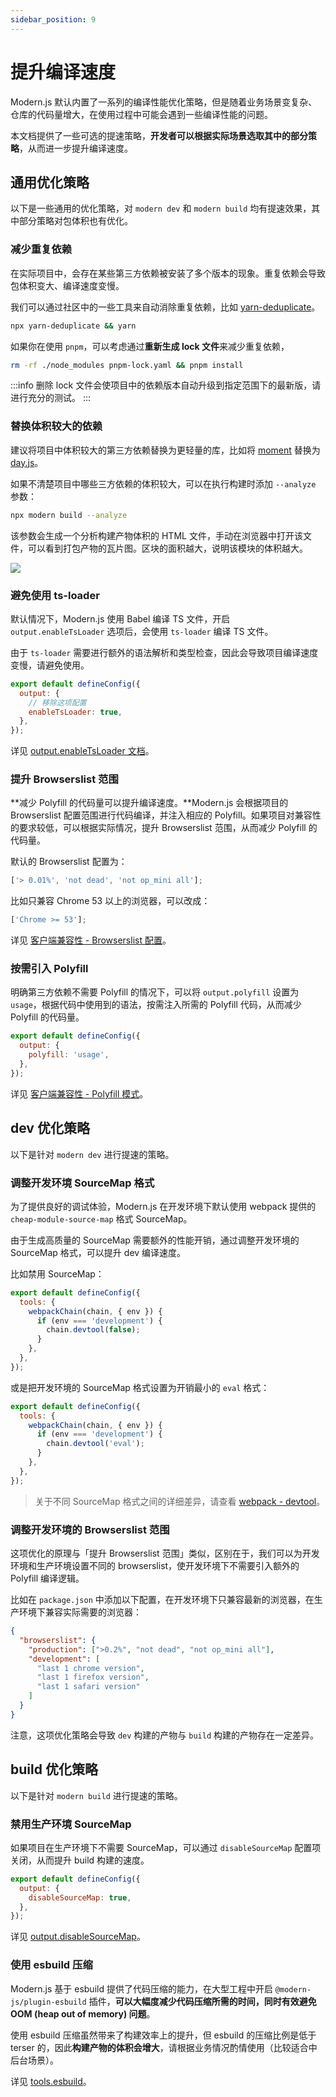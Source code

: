 ```yaml
---
sidebar_position: 9
---
```


# 提升编译速度

Modern.js 默认内置了一系列的编译性能优化策略，但是随着业务场景变复杂、仓库的代码量增大，在使用过程中可能会遇到一些编译性能的问题。

本文档提供了一些可选的提速策略，**开发者可以根据实际场景选取其中的部分策略**，从而进一步提升编译速度。

## 通用优化策略

以下是一些通用的优化策略，对 `modern dev` 和 `modern build` 均有提速效果，其中部分策略对包体积也有优化。

### 减少重复依赖

在实际项目中，会存在某些第三方依赖被安装了多个版本的现象。重复依赖会导致包体积变大、编译速度变慢。

我们可以通过社区中的一些工具来自动消除重复依赖，比如 [yarn-deduplicate](https://github.com/scinos/yarn-deduplicate)。

```bash
npx yarn-deduplicate && yarn
```

如果你在使用 `pnpm`，可以考虑通过**重新生成 lock 文件**来减少重复依赖，

```bash
rm -rf ./node_modules pnpm-lock.yaml && pnpm install
```

:::info
删除 lock 文件会使项目中的依赖版本自动升级到指定范围下的最新版，请进行充分的测试。
:::

### 替换体积较大的依赖

建议将项目中体积较大的第三方依赖替换为更轻量的库，比如将 [moment](https://momentjs.com/) 替换为 [day.js](https://day.js.org/)。

如果不清楚项目中哪些三方依赖的体积较大，可以在执行构建时添加 `--analyze` 参数：

```bash
npx modern build --analyze
```

该参数会生成一个分析构建产物体积的 HTML 文件，手动在浏览器中打开该文件，可以看到打包产物的瓦片图。区块的面积越大，说明该模块的体积越大。

<img src="https://lf3-static.bytednsdoc.com/obj/eden-cn/aphqeh7uhohpquloj/modern-js/mwa-build-analyze-8784f762c1ab0cb20935829d5f912c4c.png" />

### 避免使用 ts-loader

默认情况下，Modern.js 使用 Babel 编译 TS 文件，开启 `output.enableTsLoader` 选项后，会使用 `ts-loader` 编译 TS 文件。

由于 `ts-loader` 需要进行额外的语法解析和类型检查，因此会导致项目编译速度变慢，请避免使用。

```js title="modern.config.js"
export default defineConfig({
  output: {
    // 移除这项配置
    enableTsLoader: true,
  },
});
```

详见 [output.enableTsLoader 文档](/docs/apis/config/output/enable-ts-loader)。

### 提升 Browserslist 范围

**减少 Polyfill 的代码量可以提升编译速度。**Modern.js 会根据项目的 Browserslist 配置范围进行代码编译，并注入相应的 Polyfill。如果项目对兼容性的要求较低，可以根据实际情况，提升 Browserslist 范围，从而减少 Polyfill 的代码量。

默认的 Browserslist 配置为：

```js
['> 0.01%', 'not dead', 'not op_mini all'];
```

比如只兼容 Chrome 53 以上的浏览器，可以改成：

```js
['Chrome >= 53'];
```

详见 [客户端兼容性 - Browserslist 配置](/docs/guides/usages/compatibility#browserslist-配置)。

### 按需引入 Polyfill

明确第三方依赖不需要 Polyfill 的情况下，可以将 `output.polyfill` 设置为 `usage`，根据代码中使用到的语法，按需注入所需的 Polyfill 代码，从而减少 Polyfill 的代码量。

```js title="modern.config.js"
export default defineConfig({
  output: {
    polyfill: 'usage',
  },
});
```

详见 [客户端兼容性 - Polyfill 模式](/docs/guides/usages/compatibility#polyfill-模式)。

## dev 优化策略

以下是针对 `modern dev` 进行提速的策略。

### 调整开发环境 SourceMap 格式

为了提供良好的调试体验，Modern.js 在开发环境下默认使用 webpack 提供的 `cheap-module-source-map` 格式 SourceMap。

由于生成高质量的 SourceMap 需要额外的性能开销，通过调整开发环境的 SourceMap 格式，可以提升 dev 编译速度。

比如禁用 SourceMap：

```js title="modern.config.js"
export default defineConfig({
  tools: {
    webpackChain(chain, { env }) {
      if (env === 'development') {
        chain.devtool(false);
      }
    },
  },
});
```

或是把开发环境的 SourceMap 格式设置为开销最小的 `eval` 格式：

```js title="modern.config.js"
export default defineConfig({
  tools: {
    webpackChain(chain, { env }) {
      if (env === 'development') {
        chain.devtool('eval');
      }
    },
  },
});
```

> 关于不同 SourceMap 格式之间的详细差异，请查看 [webpack - devtool](https://webpack.js.org/configuration/devtool/)。

### 调整开发环境的 Browserslist 范围

这项优化的原理与「提升 Browserslist 范围」类似，区别在于，我们可以为开发环境和生产环境设置不同的 browserslist，使开发环境下不需要引入额外的 Polyfill 编译逻辑。

比如在 `package.json` 中添加以下配置，在开发环境下只兼容最新的浏览器，在生产环境下兼容实际需要的浏览器：

```json
{
  "browserslist": {
    "production": [">0.2%", "not dead", "not op_mini all"],
    "development": [
      "last 1 chrome version",
      "last 1 firefox version",
      "last 1 safari version"
    ]
  }
}
```

注意，这项优化策略会导致 `dev` 构建的产物与 `build` 构建的产物存在一定差异。

## build 优化策略

以下是针对 `modern build` 进行提速的策略。

### 禁用生产环境 SourceMap

如果项目在生产环境下不需要 SourceMap，可以通过 `disableSourceMap` 配置项关闭，从而提升 build 构建的速度。

```js title="modern.config.js"
export default defineConfig({
  output: {
    disableSourceMap: true,
  },
});
```

详见 [output.disableSourceMap](/docs/apis/config/output/disable-source-map)。

### 使用 esbuild 压缩

Modern.js 基于 esbuild 提供了代码压缩的能力，在大型工程中开启 `@modern-js/plugin-esbuild` 插件，**可以大幅度减少代码压缩所需的时间，同时有效避免 OOM (heap out of memory) 问题**。

使用 esbuild 压缩虽然带来了构建效率上的提升，但 esbuild 的压缩比例是低于 terser 的，因此**构建产物的体积会增大**，请根据业务情况酌情使用（比较适合中后台场景）。

详见 [tools.esbuild](/docs/apis/config/tools/esbuild)。
